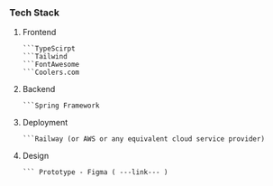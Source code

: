 ### Tech Stack
1. Frontend
    ```Nextjs
    ```TypeScirpt
    ```Tailwind
    ```FontAwesome
    ```Coolers.com

2. Backend
    ```Spring Boot
    ```Spring Framework

3. Deployment
    ```Docker
    ```Railway (or AWS or any equivalent cloud service provider)

4. Design
    ``` Logo - Canve (https://www.canva.com/design/DAGQkWQjB7Q/TymLoZAPgPG00tcOvkdmPA/edit)
    ``` Prototype - Figma ( ---link--- )

